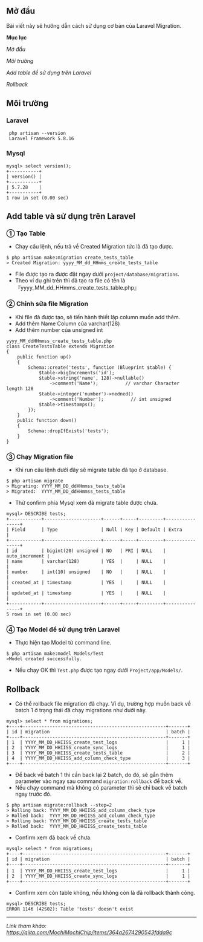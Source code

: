 ## Mở đầu

Bài viết này sẽ hướng dẫn cách sử dụng cơ bản của Laravel Migration.

**Mục lục**

*Mở đầu*

*Môi trường*

*Add table để sử dụng trên Laravel*

*Rollback*

## Môi trường
### Laravel
```
 php artisan --version
 Laravel Framework 5.8.16
```
### Mysql
```
mysql> select version();
+-----------+
| version() |
+-----------+
| 5.7.28    |
+-----------+
1 row in set (0.00 sec)
```
## Add table và sử dụng trên Laravel
### ① Tạo Table 
- Chạy câu lệnh, nếu trả về Created Migration tức là đã tạo được.
```
$ php artisan make:migration create_tests_table
> Created Migration: yyyy_MM_dd_HHmms_create_tests_table
```
- File được tạo ra được đặt ngay dưới `project/database/migrations`.
- Theo ví dụ ghi trên thì đã tạo ra file có tên là『yyyy_MM_dd_HHmms_create_tests_table.php』
### ② Chỉnh sửa file Migration 
- Khi file đã được tạo, sẽ tiến hành thiết lập column muốn add thêm.
- Add thêm Name Column của varchar(128)
- Add thêm number của unsigned int
```
yyyy_MM_ddHHmmss_create_tests_table.php
class CreateTestsTable extends Migration
{
    public function up()
    {
        Schema::create('tests', function (Blueprint $table) {
            $table->bigIncrements('id');
            $table->string('name', 128)->nullable()
                ->comment('Name');          // varchar Character length 128 
            $table->integer('number')->nedned()
                ->comment('Number');          // int unsigned
            $table->timestamps();
        });
    }
    public function down()
    {
        Schema::dropIfExists('tests');
    }
}
```
### ③ Chạy Migration file
- Khi run câu lệnh dưới đây sẽ migrate table đã tạo ở database.
```
$ php artisan migrate
> Migrating: YYYY_MM_DD_ddHHmmss_tests_table
> Migrated:  YYYY_MM_DD_ddHHmmss_tests_table
```
- Thử confirm phía Mysql xem đã migrate table được chưa.
```
mysql> DESCRIBE tests;
+------------+---------------------+------+-----+---------+----------------+
| Field      | Type                | Null | Key | Default | Extra          |
+------------+---------------------+------+-----+---------+----------------+
| id         | bigint(20) unsigned | NO   | PRI | NULL    | auto_increment |
| name       | varchar(128)        | YES  |     | NULL    |                |
| number     | int(10) unsigned    | NO   |     | NULL    |                |
| created_at | timestamp           | YES  |     | NULL    |                |
| updated_at | timestamp           | YES  |     | NULL    |                |
+------------+---------------------+------+-----+---------+----------------+
5 rows in set (0.00 sec)
```
### ④ Tạo Model để sử dụng trên Laravel
- Thực hiện tạo Model từ command line.
```
$ php artisan make:model Models/Test
>Model created successfully.
```
- Nếu chạy OK thì `Test.php` được tạo ngay dưới `Project/app/Models/`.

## Rollback
- Có thể rollback file migration đã chạy. Ví dụ, trường hợp muốn back về batch 1 ở trạng thái đã chạy migrations như dưới này.
```
mysql> select * from migrations;
+----+-----------------------------------------------------+-------+
| id | migration                                           | batch |
+----+-----------------------------------------------------+-------+
| 1  | YYYY_MM_DD_HHIISS_create_test_logs                  |     1 |
| 2  | YYYY_MM_DD_HHIISS_create_sync_logs                  |     1 |
| 3  | YYYY_MM_DD_HHIISS_create_tests_table                |     2 |
| 4  | YYYY_MM_DD_HHIISS_add_column_check_type             |     3 |
+----+-----------------------------------------------------+-------+
```
- Để back về batch 1 thì cần back lại 2 batch, do đó, sẽ gắn thêm parameter vào ngay sau command `migration:rollback` để back về.
- Nếu chạy command mà không có parameter thì sẽ chỉ back về batch ngay trước đó.
```
$ php artisan migrate:rollback --step=2
> Rolling back: YYYY_MM_DD_HHIISS_add_column_check_type
> Rolled back:  YYYY_MM_DD_HHIISS_add_column_check_type
> Rolling back: YYYY_MM_DD_HHIISS_create_tests_table
> Rolled back:  YYYY_MM_DD_HHIISS_create_tests_table
```
- Confirm xem đã back về chưa.
```
mysql> select * from migrations;
+----+-----------------------------------------------------+-------+
| id | migration                                           | batch |
+----+-----------------------------------------------------+-------+
| 1  | YYYY_MM_DD_HHIISS_create_test_logs　　　　　　        |     1 |
| 2  | YYYY_MM_DD_HHIISS_create_sync_logs                  |     1 |
+----+-----------------------------------------------------+-------+
```
- Confirm xem còn table không, nếu không còn là đã rollback thành công.
```
mysql> DESCRIBE tests;
ERROR 1146 (42S02): Table 'tests' doesn't exist
```

****************************************************************************
*Link tham khảo:
https://qiita.com/MochiMochiChip/items/364a2674290543fdda9c*